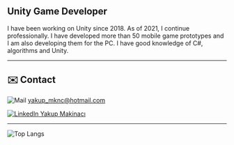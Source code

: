 <h2>Unity Game Developer </h2>
  
I have been working on Unity since 2018. As of 2021, I continue professionally. I have developed more than 50 mobile game prototypes and I am also developing them for the PC. I have good knowledge of C#, algorithms and Unity.
____________
## ✉️ Contact
![Mail](https://i.ibb.co/wYK4D81/iconfinder-6296671-microsoft-office-office365-outlook-icon-32px.png)
<a href="yakup_mknc@hotmail.com"> yakup_mknc@hotmail.com </a>

[![LinkedIn](https://i.ibb.co/3fHd1cc/linkedin-socialnetwork-17441.png) Yakup Makinacı](https://www.linkedin.com/in/yakupmknc/)

__________
![Top Langs](https://github-readme-stats.vercel.app/api/top-langs/?username=enkalados&&layout=compact&show_icons=true&theme=default)

<!--
**enkalados/enkalados** is a ✨ _special_ ✨ repository because its `README.md` (this file) appears on your GitHub profile.

Here are some ideas to get you started:

- 🔭 I’m currently working on ...
- 🌱 I’m currently learning ...
- 👯 I’m looking to collaborate on ...
- 🤔 I’m looking for help with ...
- 💬 Ask me about ...
- 📫 How to reach me: ...
- 😄 Pronouns: ...
- ⚡ Fun fact: ...
-->
